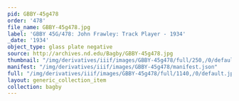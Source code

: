 ```yaml
---
pid: GBBY-45g478
order: '478'
file_name: GBBY-45g478.jpg
label: 'GBBY 45G/478: John Frawley: Track Player - 1934'
_date: '1934'
object_type: glass plate negative
source: http://archives.nd.edu/Bagby/GBBY-45g478.jpg
thumbnail: "/img/derivatives/iiif/images/GBBY-45g478/full/250,/0/default.jpg"
manifest: "/img/derivatives/iiif/images/GBBY-45g478/manifest.json"
full: "/img/derivatives/iiif/images/GBBY-45g478/full/1140,/0/default.jpg"
layout: generic_collection_item
collection: bagby
---
```

